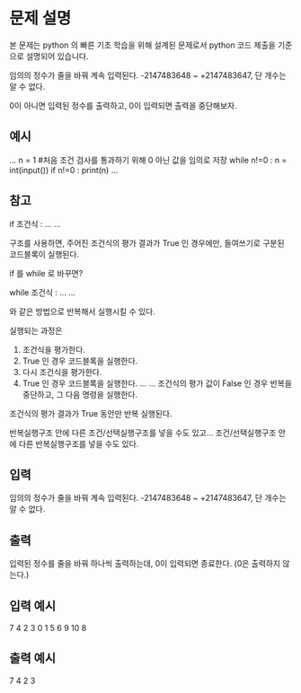# 문제 설명

본 문제는 python 의 빠른 기초 학습을 위해 설계된 문제로서 python 코드 제출을 기준으로 설명되어 있습니다.

임의의 정수가 줄을 바꿔 계속 입력된다.
-2147483648 ~ +2147483647, 단 개수는 알 수 없다.

0이 아니면 입력된 정수를 출력하고, 0이 입력되면 출력을 중단해보자.

## 예시

...
n = 1 #처음 조건 검사를 통과하기 위해 0 아닌 값을 임의로 저장
while n!=0 :
n = int(input())
if n!=0 :
print(n)
...

## 참고

if 조건식 :
...
...

구조를 사용하면,
주어진 조건식의 평가 결과가 True 인 경우에만, 들여쓰기로 구분된 코드블록이 실행된다.

if 를 while 로 바꾸면?

while 조건식 :
...
...

와 같은 방법으로 반복해서 실행시킬 수 있다.

실행되는 과정은

1. 조건식을 평가한다.
2. True 인 경우 코드블록을 실행한다.
3. 다시 조건식을 평가한다.
4. True 인 경우 코드블록을 실행한다.
   ...
   ... 조건식의 평가 값이 False 인 경우 반복을 중단하고, 그 다음 명령을 실행한다.

조건식의 평가 결과가 True 동안만 반복 실행된다.

반복실행구조 안에 다른 조건/선택실행구조를 넣을 수도 있고...
조건/선택실행구조 안에 다른 반복실행구조를 넣을 수도 있다.

## 입력

임의의 정수가 줄을 바꿔 계속 입력된다.
-2147483648 ~ +2147483647, 단 개수는 알 수 없다.

## 출력

입력된 정수를 줄을 바꿔 하나씩 출력하는데, 0이 입력되면 종료한다.
(0은 출력하지 않는다.)

## 입력 예시

7
4
2
3
0
1
5
6
9
10
8

## 출력 예시

7
4
2
3
